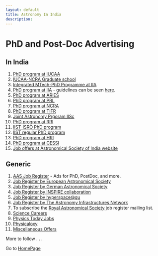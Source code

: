 ```yaml
---
layout: default
title: Astronomy In India
description: 
---
```

# PhD and Post-Doc Advertising 

## In India
1. [PhD program at IUCAA](https://www.iucaa.in/Student-ProgrammesMain.html)
2. [IUCAA-NCRA Graduate school](https://www.iucaa.in/Stu-Prog-IUCAA-NCRA-GraduateSchool.html)
3. [Integrated MTech-PhD Programme at IIA](https://www.iiap.res.in/intmtech.html)
4. [PhD program at IIA](https://www.iiap.res.in/opportunities/graduate) - guidelines can be seen [here](https://www.iiap.res.in/PhD2018_Sept/Guidelines).
5. [PhD program at ARIES](https://www.aries.res.in/~gsa/phd/)
6. [PhD program at PRL](https://www.prl.res.in/prl-eng/phd)
7. [PhD program at NCRA](http://www.ncra.tifr.res.in/ncra/students/ph-d-programme)
8. [PhD program at TIFR](http://univ.tifr.res.in/gs2020/)
9. [Joint Astronomy Prgoram IISc](http://www.physics.iisc.ernet.in/~jap/jap-home.htm)
10. [PhD program at RRI](http://www.rri.res.in/phd_programme.html)
11. [IIST-ISRO PhD program](https://www.iist.ac.in/admissions/phd/isro/dos)
12. [IIST regular PhD program](https://www.iist.ac.in/admissions/phd/regular)
13. [PhD program at HRI](http://www.hri.res.in/~physgradp/phd.html)
14. [PhD program at CESSI](http://www.cessi.in/#Programs)
15. [Job offers at Astronomical Society of India website](https://astron-soc.in/jobs)

## Generic
1. [AAS Job Register](https://jobregister.aas.org/) - Ads for PhD, PostDoc, and more.
2. [Job Register by European Astronomical Society](https://eas.unige.ch/jobs.jsp)
3. [Job Register by German Astronomical Society](http://www.astronomische-gesellschaft.org/en/activities/jobregister)
4. [Job Register by INSPIRE collaboration](https://inspirehep.net/jobs?sort=mostrecent&size=25&page=1&q=&field_of_interest=astro-ph)
5. [Job Register by hyperspace@gu](https://hyperspace.uni-frankfurt.de/tag/phd/)
6. [Job Register by The Astronomy Infrastructures Network](https://riastronomia.es/en/contratos-predoctorales/)
7. To subscribe the [Royal Astronomical Society](https://ras.ac.uk/membership/RAS-job-list) job register mailing list.
8. [Science Careers](https://jobs.sciencecareers.org)
9. [Physics Today Jobs](https://www.aip.org/jobs/profiles/astronomy-astrophysics-jobs)
10. [Physicaloxy](https://physicaloxy.com)
11. [Miscellaneous Offers](./miscellaneous_offers.md)

More to follow . . .

Go to [HomePage](./../index.md)
